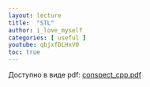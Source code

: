 ```yaml
---
layout: lecture
title:  "STL"
author: i_love_myself
categories: [ useful ]
youtube: qbjxfDLHxV0
toc: true
---
```


Доступно в виде pdf: [conspect_cpp.pdf](./conspect_cpp.pdf)